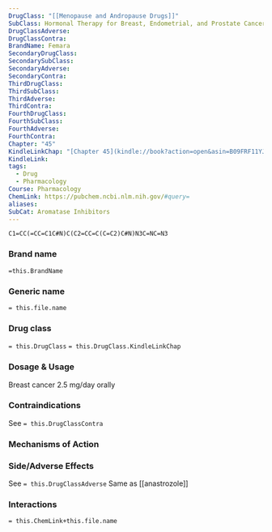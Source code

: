 ```yaml
---
DrugClass: "[[Menopause and Andropause Drugs]]"
SubClass: Hormonal Therapy for Breast, Endometrial, and Prostate Cancer
DrugClassAdverse: 
DrugClassContra: 
BrandName: Femara
SecondaryDrugClass: 
SecondarySubClass: 
SecondaryAdverse: 
SecondaryContra: 
ThirdDrugClass: 
ThirdSubClass: 
ThirdAdverse: 
ThirdContra: 
FourthDrugClass: 
FourthSubClass: 
FourthAdverse: 
FourthContra: 
Chapter: "45"
KindleLinkChap: "[Chapter 45](kindle://book?action=open&asin=B09FRF11YJ&location=26138)"
KindleLink: 
tags:
  - Drug
  - Pharmacology
Course: Pharmacology
ChemLink: https://pubchem.ncbi.nlm.nih.gov/#query=
aliases: 
SubCat: Aromatase Inhibitors
---
```

```smiles
C1=CC(=CC=C1C#N)C(C2=CC=C(C=C2)C#N)N3C=NC=N3
```

### Brand name
`=this.BrandName`

### Generic name
`= this.file.name`

### Drug class 
`= this.DrugClass`
	`= this.DrugClass.KindleLinkChap`

### Dosage & Usage
Breast cancer
2.5 mg/day orally 

### Contraindications
See `= this.DrugClassContra`

### Mechanisms of Action


### Side/Adverse Effects
See `= this.DrugClassAdverse`
Same as [[anastrozole]]

### Interactions

`= this.ChemLink+this.file.name`

